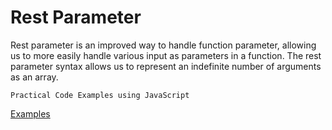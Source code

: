 # Rest Parameter

Rest parameter is an improved way to handle function parameter, allowing us to more easily handle various input as parameters in a function. The rest parameter syntax allows us to represent an indefinite number of arguments as an array.


```Practical Code Examples using JavaScript```

[Examples](index.js)

